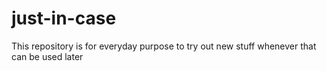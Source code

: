 # just-in-case
This repository is for everyday purpose to try out new stuff whenever that can be used later
